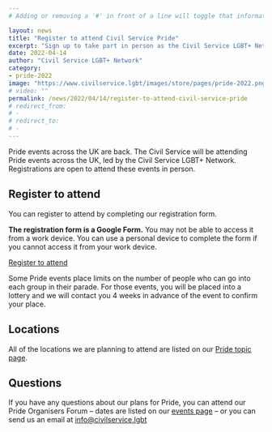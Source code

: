 ```yaml
---
# Adding or removing a '#' in front of a line will toggle that information off and on from being processed. 

layout: news
title: "Register to attend Civil Service Pride"
excerpt: "Sign up to take part in person as the Civil Service LGBT+ Network joins Pride events in cities and towns across the UK."
date: 2022-04-14
author: "Civil Service LGBT+ Network"
category: 
- pride-2022
image: "https://www.civilservice.lgbt/images/store/pages/pride-2022.png"
# video: ""
permalink: /news/2022/04/14/register-to-attend-civil-service-pride
# redirect_from: 
# - 
# redirect_to: 
# - 
---
```


Pride events across the UK are back. The Civil Service will be attending Pride events across the UK, led by the Civil Service LGBT+ Network. Registrations are open to attend these events in person.

## Register to attend

You can register to attend by completing our registration form.

**The registration form is a Google Form.** You may not be able to access it from a work device. You can use a personal device to complete the form if you cannot access it from your work device.

<a href="" class="button" title="Open the registration form (Opens in a new window)" target="_blank">Register to attend</a>

Some Pride events place limits on the number of people who can go into each group in their parade. For those events, you will be placed into a lottery and we will contact you 4 weeks in advance of the event to confirm your place.

## Locations

All of the locations we are planning to attend are listed on our [Pride topic page](/pride).

## Questions

If you have any questions about our plans for Pride, you can attend our Pride Organisers Forum – dates are listed on our [events page](/events) – or you can send us an email at <info@civilservice.lgbt>
